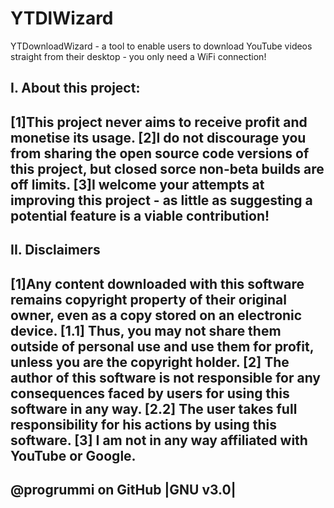 # YTDlWizard
YTDownloadWizard - a tool to enable users to download YouTube videos straight from their desktop - you only need a WiFi connection!

I. About this project:
----------------------
[1]This project never aims to receive profit and monetise its usage.
[2]I do not discourage you from sharing the open source code versions of this project, but closed sorce non-beta builds are off limits.
[3]I welcome your attempts at improving this project - as little as suggesting a potential feature is a viable contribution!
----------------------------------------------------------------------------------------------------------------------------
II. Disclaimers
-----------------------------------------------------------------------------------------------------------------------------------------------
[1]Any content downloaded with this software remains copyright property of their original owner, even as a copy stored on an electronic device.
[1.1] Thus, you may not share them outside of personal use and use them for profit, unless you are the copyright holder.
[2] The author of this software is not responsible for any consequences faced by users for using this software in any way.
[2.2] The user takes full responsibility for his actions by using this software.
[3] I am not in any way affiliated with YouTube or Google.
--------------------------------------------------------------------------------------------------------------------------
@progrummi on GitHub |GNU v3.0|
-------------------------------
